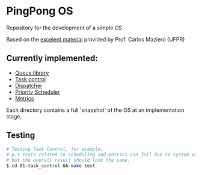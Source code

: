 # PingPong OS

Repository for the development of a simple OS

Based on the [excelent material](http://wiki.inf.ufpr.br/maziero/doku.php?id=so:pingpongos) provided by Prof. Carlos Maziero (UFPR)

## Currently implemented:

- [Queue library](http://wiki.inf.ufpr.br/maziero/doku.php?id=so:biblioteca_de_filas)
- [Task control](http://wiki.inf.ufpr.br/maziero/doku.php?id=so:gestao_de_tarefas)
- [Dispatcher](http://wiki.inf.ufpr.br/maziero/doku.php?id=so:dispatcher)
- [Priority Scheduler](http://wiki.inf.ufpr.br/maziero/doku.php?id=so:escalonador_por_prioridades)
- [Metrics](http://wiki.inf.ufpr.br/maziero/doku.php?id=so:contabilizacao)

Each directory contains a full 'snapshot' of the OS at an implementation stage.

## Testing 
```bash
# Testing Task Control, for example:
# p.s tests related to scheduling and metrics can fail due to system variations,
# but the overall result should look the same.
$ cd 01-task_control && make test
```
